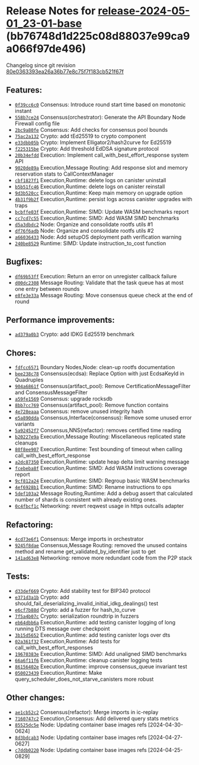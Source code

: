 Release Notes for [**release-2024-05-01\_23-01-base**](https://github.com/dfinity/ic/tree/release-2024-05-01_23-01-base) (bb76748d1d225c08d88037e99ca9a066f97de496)
===================================================================================================================================================================

Changelog since git revision [80e0363393ea26a36b77e8c75f7f183cb521f67f](https://dashboard.internetcomputer.org/release/80e0363393ea26a36b77e8c75f7f183cb521f67f)

Features:
---------

* [`0f39cc6c0`](https://github.com/dfinity/ic/commit/0f39cc6c0) Consensus: Introduce round start time based on monotonic instant
* [`558b7ce24`](https://github.com/dfinity/ic/commit/558b7ce24) Consensus(orchestrator): Generate the API Boundary Node Firewall config file
* [`2bc9a80fe`](https://github.com/dfinity/ic/commit/2bc9a80fe) Consensus: Add checks for consensus pool bounds
* [`75ac2a132`](https://github.com/dfinity/ic/commit/75ac2a132) Crypto: add tEd25519 to crypto component
* [`e33dbb05b`](https://github.com/dfinity/ic/commit/e33dbb05b) Crypto: Implement Elligator2/hash2curve for Ed25519
* [`f225315be`](https://github.com/dfinity/ic/commit/f225315be) Crypto: Add threshold EdDSA signature protocol
* [`20b34efdd`](https://github.com/dfinity/ic/commit/20b34efdd) Execution: Implement call\_with\_best\_effort\_response system API
* [`9020de89a`](https://github.com/dfinity/ic/commit/9020de89a) Execution,Message Routing: Add response slot and memory reservation stats to CallContextManager
* [`cbf1827f1`](https://github.com/dfinity/ic/commit/cbf1827f1) Execution,Runtime: delete logs on canister uninstall
* [`b5b51fc46`](https://github.com/dfinity/ic/commit/b5b51fc46) Execution,Runtime: delete logs on canister reinstall
* [`9d3b520cc`](https://github.com/dfinity/ic/commit/9d3b520cc) Execution,Runtime: Keep main memory on upgrade option
* [`4b31f9b2f`](https://github.com/dfinity/ic/commit/4b31f9b2f) Execution,Runtime: persist logs across canister upgrades with traps
* [`bcbffe03f`](https://github.com/dfinity/ic/commit/bcbffe03f) Execution,Runtime: SIMD: Update WASM benchmarks report
* [`cc7cd7c55`](https://github.com/dfinity/ic/commit/cc7cd7c55) Execution,Runtime: SIMD: Add WASM SIMD benchmarks
* [`d5a3dbdc2`](https://github.com/dfinity/ic/commit/d5a3dbdc2) Node: Organize and consolidate rootfs utils #1
* [`df76f6adb`](https://github.com/dfinity/ic/commit/df76f6adb) Node: Organize and consolidate rootfs utils #2
* [`a66036433`](https://github.com/dfinity/ic/commit/a66036433) Node: Add setupOS deployment path verification warning
* [`240be8529`](https://github.com/dfinity/ic/commit/240be8529) Runtime: SIMD: Update instruction\_to\_cost function

Bugfixes:
---------

* [`df69b53ff`](https://github.com/dfinity/ic/commit/df69b53ff) Execution: Return an error on unregister callback failure
* [`d00dc2308`](https://github.com/dfinity/ic/commit/d00dc2308) Message Routing: Validate that the task queue has at most one entry between rounds
* [`e8fe3e33a`](https://github.com/dfinity/ic/commit/e8fe3e33a) Message Routing: Move consensus queue check at the end of round

Performance improvements:
-------------------------

* [`ad379a0b3`](https://github.com/dfinity/ic/commit/ad379a0b3) Crypto: add IDKG Ed25519 benchmark

Chores:
-------

* [`fdfcc6571`](https://github.com/dfinity/ic/commit/fdfcc6571) Boundary Nodes,Node: clean-up rootfs documentation
* [`bee238c78`](https://github.com/dfinity/ic/commit/bee238c78) Consensus(ecdsa): Replace Option<EcdsaKeyId> with just EcdsaKeyId in Quadruples
* [`904a6861f`](https://github.com/dfinity/ic/commit/904a6861f) Consensus(artifact\_pool): Remove CertificationMessageFilter and ConsensusMessageFilter
* [`a59fe1569`](https://github.com/dfinity/ic/commit/a59fe1569) Consensus: upgrade rocksdb
* [`8bb7cc769`](https://github.com/dfinity/ic/commit/8bb7cc769) Consensus(artifact\_pool): Remove function contains
* [`4e728eaaa`](https://github.com/dfinity/ic/commit/4e728eaaa) Consensus: remove unused integrity hash
* [`e5a890dda`](https://github.com/dfinity/ic/commit/e5a890dda) Consensus,Interface(consensus): Remove some unused error variants
* [`5a92452f7`](https://github.com/dfinity/ic/commit/5a92452f7) Consensus,NNS(refactor): removes certified time reading
* [`b20227e9a`](https://github.com/dfinity/ic/commit/b20227e9a) Execution,Message Routing: Miscellaneous replicated state cleanups
* [`80f8ee907`](https://github.com/dfinity/ic/commit/80f8ee907) Execution,Runtime: Test bounding of timeout when calling call\_with\_best\_effort\_response
* [`a2dc87350`](https://github.com/dfinity/ic/commit/a2dc87350) Execution,Runtime: update heap delta limit warning message
* [`fcebeba8f`](https://github.com/dfinity/ic/commit/fcebeba8f) Execution,Runtime: SIMD: Add WASM instructions coverage report
* [`9cf812a24`](https://github.com/dfinity/ic/commit/9cf812a24) Execution,Runtime: SIMD: Regroup basic WASM benchmarks
* [`4ef6928b1`](https://github.com/dfinity/ic/commit/4ef6928b1) Execution,Runtime: SIMD: Rename instructions to ops
* [`5def103a2`](https://github.com/dfinity/ic/commit/5def103a2) Message Routing,Runtime: Add a debug assert that calculated number of shards is consistent with already existing ones.
* [`0c4fbcf1c`](https://github.com/dfinity/ic/commit/0c4fbcf1c) Networking: revert reqwest usage in https outcalls adapter

Refactoring:
------------

* [`4cd73e6f1`](https://github.com/dfinity/ic/commit/4cd73e6f1) Consensus: Merge imports in orchestrator
* [`9245f8dae`](https://github.com/dfinity/ic/commit/9245f8dae) Consensus,Message Routing: removed the unused contains method and rename get\_validated\_by\_identifier just to get
* [`141ad63e8`](https://github.com/dfinity/ic/commit/141ad63e8) Networking: remove more redundant code from the P2P stack

Tests:
------

* [`d33def669`](https://github.com/dfinity/ic/commit/d33def669) Crypto: Add stability test for BIP340 protocol
* [`e371d3a1b`](https://github.com/dfinity/ic/commit/e371d3a1b) Crypto: add should\_fail\_deserializing\_invalid\_initial\_idkg\_dealings() test
* [`e6cf7b88d`](https://github.com/dfinity/ic/commit/e6cf7b88d) Crypto: add a fuzzer for hash\_to\_curve
* [`7f5a4b07c`](https://github.com/dfinity/ic/commit/7f5a4b07c) Crypto: serialization roundtrip in fuzzers
* [`eb64dbb6a`](https://github.com/dfinity/ic/commit/eb64dbb6a) Execution,Runtime: add testing canister logging of long running DTS message over checkpoint
* [`3b15d5652`](https://github.com/dfinity/ic/commit/3b15d5652) Execution,Runtime: add testing canister logs over dts
* [`02a361f32`](https://github.com/dfinity/ic/commit/02a361f32) Execution,Runtime: Add tests for call\_with\_best\_effort\_responses
* [`19670383e`](https://github.com/dfinity/ic/commit/19670383e) Execution,Runtime: SIMD: Add unaligned SIMD benchmarks
* [`66a6f11f6`](https://github.com/dfinity/ic/commit/66a6f11f6) Execution,Runtime: cleanup canister logging tests
* [`86156402e`](https://github.com/dfinity/ic/commit/86156402e) Execution,Runtime: improve consensus\_queue invariant test
* [`050023439`](https://github.com/dfinity/ic/commit/050023439) Execution,Runtime: Make query\_scheduler\_does\_not\_starve\_canisters more robust

Other changes:
--------------

* [`ae1cb52c2`](https://github.com/dfinity/ic/commit/ae1cb52c2) Consensus(refactor): Merge imports in ic-replay
* [`7160747c2`](https://github.com/dfinity/ic/commit/7160747c2) Execution,Consensus: Add delivered query stats metrics
* [`85525dc5e`](https://github.com/dfinity/ic/commit/85525dc5e) Node: Updating container base images refs [2024-04-30-0624]
* [`8d3bdcab3`](https://github.com/dfinity/ic/commit/8d3bdcab3) Node: Updating container base images refs [2024-04-27-0627]
* [`c7ddb0220`](https://github.com/dfinity/ic/commit/c7ddb0220) Node: Updating container base images refs [2024-04-25-0829]
